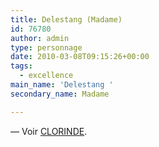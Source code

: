 ```yaml
---
title: Delestang (Madame)
id: 76780
author: admin
type: personnage
date: 2010-03-08T09:15:26+00:00
tags:
  - excellence
main_name: 'Delestang '
secondary_name: Madame

---
```

— Voir [CLORINDE][1].

 [1]: /personnage/clorinde/